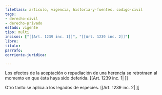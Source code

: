 ```yaml
---
fileClass: articulo, vigencia, historia-y-fuentes, codigo-civil
tags:
- derecho-civil
- derecho-privado
estado: vigente
tipo: multi
incisos: ["[[Art. 1239 inc. 1]]", "[[Art. 1239 inc. 2]]"]
libro:
titulo:
parrafo:
corriente-juridica:

---
```

Los efectos de la aceptación o repudiación de una herencia se retrotraen al momento en que ésta haya sido deferida. [[Art. 1239 inc. 1| ]]

Otro tanto se aplica a los legados de especies. [[Art. 1239 inc. 2| ]]
